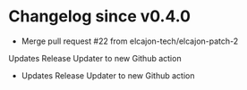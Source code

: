 # Changelog since v0.4.0
- Merge pull request #22 from elcajon-tech/elcajon-patch-2

Updates Release Updater to new Github action 
- Updates Release Updater to new Github action 

